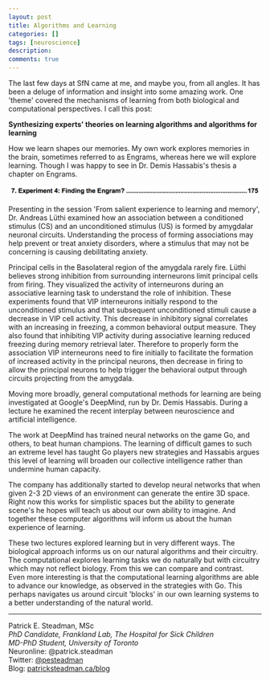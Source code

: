 ```yaml
---
layout: post
title: Algorithms and Learning
categories: []
tags: [neuroscience]
description: 
comments: true
---
```


The last few days at SfN came at me, and maybe you, from all angles. It has been a deluge of information and insight into some amazing work. One 'theme' covered the mechanisms of learning from both biological and computational perspectives. I call this post:

__Synthesizing experts' theories on learning algorithms and algorithms for learning__

How we learn shapes our memories. My own work explores memories in the brain, sometimes referred to as Engrams, whereas here we will explore learning. Though I was happy to see in Dr. Demis Hassabis's thesis a chapter on Engrams. 

![Hassabis Engrams, 80%](/assets/2017-11-16_Hassabis_thesis.png)

Presenting in the session 'From salient experience to learning and memory', Dr. Andreas L&uuml;thi examined how an association between a conditioned stimulus (CS) and an unconditioned stimulus (US) is formed by amygdalar neuronal circuits. Understanding the process of forming associations may help prevent or treat anxiety disorders, where a stimulus that may not be concerning is causing debilitating anxiety. 

Principal cells in the Basolateral region of the amygdala rarely fire. L&uuml;thi believes strong inhibition from surrounding interneurons limit principal cells from firing. They visualized the activity of interneurons during an associative learning task to understand the role of inhibition. These experiments found that VIP interneurons initially respond to the unconditioned stimulus and that subsequent unconditioned stimuli cause a decrease in VIP cell activity. This decrease in inhibitory signal correlates with an increasing in freezing, a common behavioral output measure. They also found that inhibiting VIP activity during associative learning reduced freezing during memory retrieval later. Therefore to properly form the association VIP interneurons need to fire initially to facilitate the formation of increased activity in the principal neurons, then decrease in firing to allow the principal neurons to help trigger the behavioral output through circuits projecting from the amygdala. 

Moving more broadly, general computational methods for learning are being investigated at Google's DeepMind, run by Dr. Demis Hassabis. During a lecture he examined the recent interplay between neuroscience and artificial intelligence. 

The work at DeepMind has trained neural networks on the game Go, and others, to beat human champions. The learning of difficult games to such an extreme level has taught Go players new strategies and Hassabis argues this level of learning will broaden our collective intelligence rather than undermine human capacity.

The company has additionally started to develop neural networks that when given 2-3 2D views of an environment can generate the entire 3D space. Right now this works for simplistic spaces but the ability to generate scene's he hopes will teach us about our own ability to imagine. And together these computer algorithms will inform us about the human experience of learning. 

These two lectures explored learning but in very different ways. The biological approach informs us on our natural algorithms and their circuitry. The computational explores learning tasks we do naturally but with circuitry which may not reflect biology. From this we can compare and contrast. Even more interesting is that the computational learning algorithms are able to advance our knowledge, as observed in the strategies with Go. This perhaps navigates us around circuit 'blocks' in our own learning systems to a better understanding of the natural world.  



----------

Patrick E. Steadman, MSc  
_PhD Candidate, Frankland Lab, The Hospital for Sick Children_  
_MD-PhD Student, University of Toronto_  
Neuronline: @patrick.steadman  
Twitter: [@pesteadman](http://twitter.com/pesteadman)  
Blog: [patricksteadman.ca/blog](http://patricksteadman.ca/blog) 
